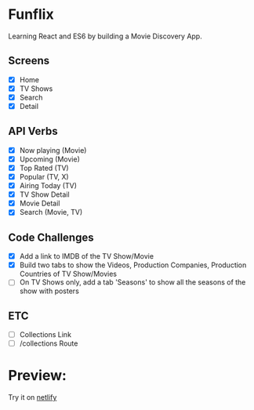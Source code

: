 # Funflix

Learning React and ES6 by building a Movie Discovery App.

## Screens

- [x] Home
- [x] TV Shows
- [x] Search
- [x] Detail

## API Verbs

- [x] Now playing (Movie)
- [x] Upcoming (Movie)
- [x] Top Rated (TV)
- [x] Popular (TV, X)
- [x] Airing Today (TV)
- [x] TV Show Detail
- [x] Movie Detail
- [x] Search (Movie, TV)

## Code Challenges

- [x] Add a link to IMDB of the TV Show/Movie
- [x] Build two tabs to show the Videos, Production Companies, Production Countries of TV Show/Movies
- [ ] On TV Shows only, add a tab 'Seasons' to show all the seasons of the show with posters

## ETC

- [ ] Collections Link
- [ ] /collections Route

# Preview:

Try it on [netlify](https://funnyflix.netlify.com/)

